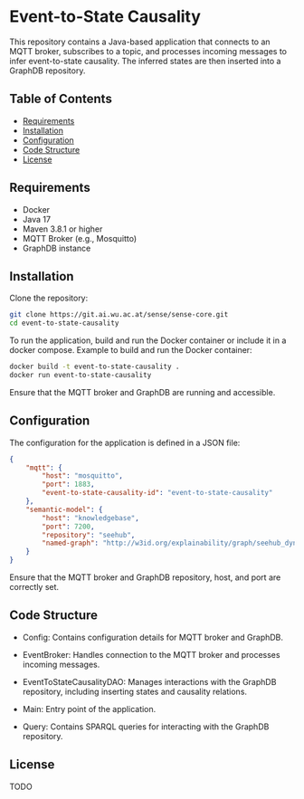 # Event-to-State Causality

This repository contains a Java-based application that connects to an MQTT broker, subscribes to a topic, and processes incoming messages to infer event-to-state causality. The inferred states are then inserted into a GraphDB repository.

## Table of Contents

- [Requirements](#requirements)
- [Installation](#installation)
- [Configuration](#configuration)
- [Code Structure](#code-structure)
- [License](#license)

## Requirements

- Docker
- Java 17
- Maven 3.8.1 or higher
- MQTT Broker (e.g., Mosquitto)
- GraphDB instance

## Installation

Clone the repository:

```sh
git clone https://git.ai.wu.ac.at/sense/sense-core.git
cd event-to-state-causality
```
To run the application, build and run the Docker container or include it in a docker compose. Example to build and run the Docker container:

```sh
docker build -t event-to-state-causality .
docker run event-to-state-causality
```

Ensure that the MQTT broker and GraphDB are running and accessible.


## Configuration

The configuration for the application is defined in a JSON file:

```json
{
    "mqtt": {
        "host": "mosquitto",
        "port": 1883,
        "event-to-state-causality-id": "event-to-state-causality"
    },
    "semantic-model": {
        "host": "knowledgebase",
        "port": 7200,
        "repository": "seehub",
        "named-graph": "http://w3id.org/explainability/graph/seehub_dynamic"
    }
}

```

Ensure that the MQTT broker and GraphDB repository, host, and port are correctly set.

## Code Structure

- Config: Contains configuration details for MQTT broker and GraphDB.

- EventBroker: Handles connection to the MQTT broker and processes incoming messages.

- EventToStateCausalityDAO: Manages interactions with the GraphDB repository, including inserting states and causality relations.

- Main: Entry point of the application.

- Query: Contains SPARQL queries for interacting with the GraphDB repository.

## License
TODO